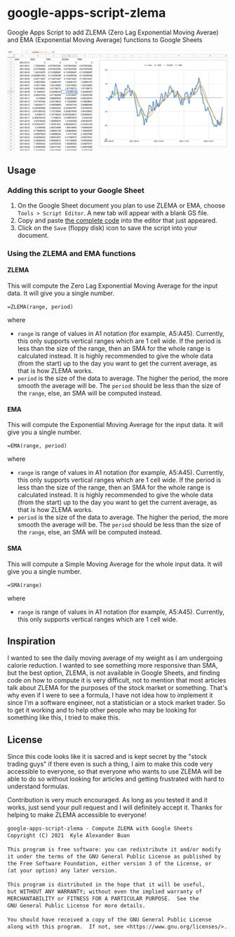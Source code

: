 # google-apps-script-zlema

Google Apps Script to add ZLEMA (Zero Lag Exponential Moving Averae) and EMA (Exponential Moving Average) functions to Google Sheets

![Screenshot of google-apps-script-zlema working on Google Sheets](doc/screenshot.png "Screenshot of google-apps-script-zlema working on Google Sheets")

## Usage

### Adding this script to your Google Sheet

1. On the Google Sheet document you plan to use ZLEMA or EMA, choose `Tools > Script Editor`. A new tab will appear with a blank GS file.
2. Copy and paste [the complete code](src/ZLEMA.gs) into the editor that just appeared.
3. Click on the `Save` (floppy disk) icon to save the script into your document.

### Using the ZLEMA and EMA functions

#### ZLEMA

This will compute the Zero Lag Exponential Moving Average for the input data. It will give you a single number.

```
=ZLEMA(range, period)
```

where

* `range` is range of values in A1 notation (for example, A5:A45). Currently, this only supports vertical ranges which are 1 cell wide. If the period is less than the size of the range, then an SMA for the whole range is calculated instead. It is highly recommended to give the whole data (from the start) up to the day you want to get the current average, as that is how ZLEMA works.
* `period` is the size of the data to average. The higher the period, the more smooth the average will be. The `period` should be less than the size of the `range`, else, an SMA will be computed instead.

#### EMA

This will compute the Exponential Moving Average for the input data. It will give you a single number.

```
=EMA(range, period)
```

where

* `range` is range of values in A1 notation (for example, A5:A45). Currently, this only supports vertical ranges which are 1 cell wide. If the period is less than the size of the range, then an SMA for the whole range is calculated instead. It is highly recommended to give the whole data (from the start) up to the day you want to get the current average, as that is how ZLEMA works.
* `period` is the size of the data to average. The higher the period, the more smooth the average will be. The `period` should be less than the size of the `range`, else, an SMA will be computed instead.

#### SMA

This will compute a Simple Moving Average for the whole input data. It will give you a single number.

```
=SMA(range)
```

where

* `range` is range of values in A1 notation (for example, A5:A45). Currently, this only supports vertical ranges which are 1 cell wide.

## Inspiration

I wanted to see the daily moving average of my weight as I am undergoing calorie reduction. I wanted to see something more responsive than SMA, but the best option, ZLEMA, is not available in Google Sheets, and finding code on how to compute it is very difficult, not to mention that most articles talk about ZLEMA for the purposes of the stock market or something. That's why even if I were to see a formula, I have not idea how to implement it since I'm a software engineer, not a statistician or a stock market trader. So to get it working and to help other people who may be looking for something like this, I tried to make this.

## License

Since this code looks like it is sacred and is kept secret by the "stock trading guys" if there even is such a thing, I aim to make this code very accessible to everyone, so that everyone who wants to use ZLEMA will be able to do so without looking for articles and getting frustrated with hard to understand formulas.

Contribution is very much encouraged. As long as you tested it and it works, just send your pull request and I will definitely accept it. Thanks for helping to make ZLEMA accessible to everyone!

```
google-apps-script-zlema - Compute ZLEMA with Google Sheets
Copyright (C) 2021  Kyle Alexander Buan

This program is free software: you can redistribute it and/or modify
it under the terms of the GNU General Public License as published by
the Free Software Foundation, either version 3 of the License, or
(at your option) any later version.

This program is distributed in the hope that it will be useful,
but WITHOUT ANY WARRANTY; without even the implied warranty of
MERCHANTABILITY or FITNESS FOR A PARTICULAR PURPOSE.  See the
GNU General Public License for more details.

You should have received a copy of the GNU General Public License
along with this program.  If not, see <https://www.gnu.org/licenses/>.
```